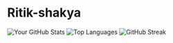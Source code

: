 # Ritik-shakya
![Your GitHub Stats](https://github-readme-stats.vercel.app/api?username=Ritik-shakya07&show_icons=true&theme=dark)
![Top Languages](https://github-readme-stats.vercel.app/api/top-langs/?username=Ritik-shakya07&layout=compact&theme=dark)
![GitHub Streak](https://github-readme-streak-stats.herokuapp.com/?username=Ritik-shakya07&theme=dark)
